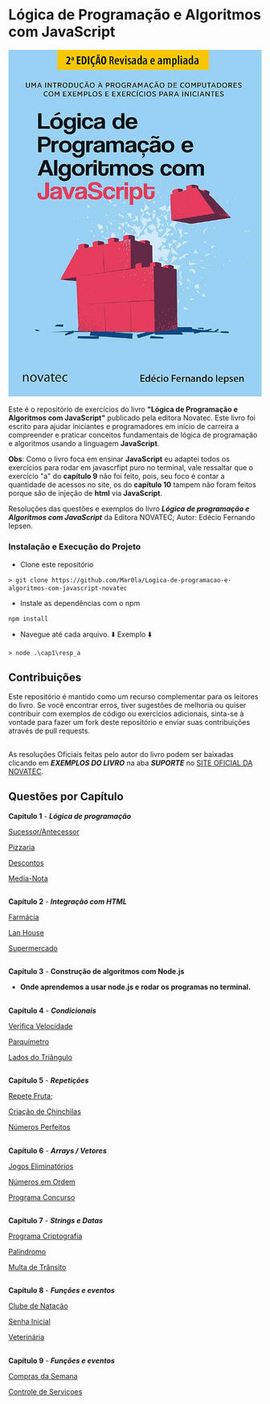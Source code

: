 # Lógica de Programação e Algoritmos com JavaScript

![capa](assets/71X7hMhMEUL._AC_UF1000,1000_QL80_.jpg)

Este é o repositório de exercícios do livro **"Lógica de Programação e Algoritmos com JavaScript"** publicado pela editora Novatec. Este livro foi escrito para ajudar iniciantes e programadores em início de carreira a compreender e praticar conceitos fundamentais de lógica de programação e algoritmos usando a linguagem **JavaScript**.

**Obs**: Como o livro foca em ensinar **JavaScript** eu adaptei todos os exercícios para rodar em javascrfipt puro no terminal, vale ressaltar que o exercício "a" do **capítulo 9** não foi feito, pois, seu foco é contar a quantidade de acessos no site, os do **capítulo 10** tampem não foram feitos porque são de injeção de **html** via **JavaScript**.

Resoluções das questões e exemplos do livro **_Lógica de programação e Algoritmos com JavaScript_** da Editora NOVATEC; Autor: Edécio Fernando Iepsen.

###  Instalação e Execução do Projeto

- Clone este repositório

```
> git clone https://github.com/Mar0la/Logica-de-programacao-e-algoritmos-com-javascript-novatec
```

- Instale as dependências com o npm

```
npm install
```

- Navegue até cada arquivo. ⬇️ Exemplo ⬇️

```
> node .\cap1\resp_a
```


## Contribuições
Este repositório é mantido como um recurso complementar para os leitores do livro. Se você encontrar erros, tiver sugestões de melhoria ou quiser contribuir com exemplos de código ou exercícios adicionais, sinta-se à vontade para fazer um fork deste repositório e enviar suas contribuições através de pull requests.

##

As resoluções Oficiais feitas pelo autor do livro podem ser baixadas clicando em **_EXEMPLOS DO LIVRO_** na aba **_SUPORTE_** no [SITE OFICIAL DA NOVATEC](https://novatec.com.br/livros/logica-programacao-algoritmos-com-javascript/).

## Questões por Capítulo

**Capítulo 1** - **_Lógica de programação_**

[Sucessor/Antecessor](https://github.com/Mar0la/Logica-de-programacao-e-algoritmos-com-javascript-novatec/blob/main/cap1/resp_a.js)

[Pizzaria](https://github.com/Mar0la/Logica-de-programacao-e-algoritmos-com-javascript-novatec/blob/main/cap1/resp_b.js)

[Descontos](https://github.com/Mar0la/Logica-de-programacao-e-algoritmos-com-javascript-novatec/blob/main/cap1/resp_c.js)

[Media-Nota](https://github.com/Mar0la/Logica-de-programacao-e-algoritmos-com-javascript-novatec/blob/main/cap1/resp_d.js)

##
**Capítulo 2** - **_Integração com HTML_**

[Farmácia](https://github.com/Mar0la/Logica-de-programacao-e-algoritmos-com-javascript-novatec/blob/main/cap2/resp_a.js)

[Lan House](https://github.com/Mar0la/Logica-de-programacao-e-algoritmos-com-javascript-novatec/blob/main/cap2/resp_b.js)

[Supermercado](https://github.com/Mar0la/Logica-de-programacao-e-algoritmos-com-javascript-novatec/blob/main/cap2/resp_c.js)

##
**Capítulo 3** - **Construção de algoritmos com Node.js**
- **Onde aprendemos a usar node.js e rodar os programas no terminal.** 
##

**Capítulo 4** - **_Condicionais_**

[Verifica Velocidade](https://github.com/Mar0la/Logica-de-programacao-e-algoritmos-com-javascript-novatec/blob/main/cap4/resp_a.js)

[Parquímetro](https://github.com/Mar0la/Logica-de-programacao-e-algoritmos-com-javascript-novatec/blob/main/cap4/resp_b.js)

[Lados do Triângulo](https://github.com/Mar0la/Logica-de-programacao-e-algoritmos-com-javascript-novatec/blob/main/cap4/resp_c.js)

##
**Capítulo 5** - **_Repetições_**

[Repete Fruta](https://github.com/Mar0la/Logica-de-programacao-e-algoritmos-com-javascript-novatec/blob/main/cap5/resp_a.js);

[Criação de Chinchilas](https://github.com/Mar0la/Logica-de-programacao-e-algoritmos-com-javascript-novatec/blob/main/cap5/resp_b.js)

[Números Perfeitos](https://github.com/Mar0la/Logica-de-programacao-e-algoritmos-com-javascript-novatec/blob/main/cap5/resp_c.js)

##

**Capítulo 6** - **_Arrays / Vetores_**

[Jogos Eliminatórios](https://github.com/Mar0la/Logica-de-programacao-e-algoritmos-com-javascript-novatec/blob/main/cap6/resp_a.js)

[Números em Ordem](https://github.com/Mar0la/Logica-de-programacao-e-algoritmos-com-javascript-novatec/blob/main/cap6/resp_b.js)

[Programa Concurso](https://github.com/Mar0la/Logica-de-programacao-e-algoritmos-com-javascript-novatec/blob/main/cap6/resp_c.js)

##

**Capítulo 7** - **_Strings e Datas_**

[Programa Criptografia](https://github.com/Mar0la/Logica-de-programacao-e-algoritmos-com-javascript-novatec/blob/main/cap7/resp_a.js)

[Palíndromo](https://github.com/Mar0la/Logica-de-programacao-e-algoritmos-com-javascript-novatec/blob/main/cap7/resp_b.js)

[Multa de Trânsito](https://github.com/Mar0la/Logica-de-programacao-e-algoritmos-com-javascript-novatec/blob/main/cap7/resp_c.js)

##
**Capítulo 8** - **_Funções e eventos_**

[Clube de Natação](https://github.com/Mar0la/Logica-de-programacao-e-algoritmos-com-javascript-novatec/blob/main/cap8/resp_a.js)

[Senha Inicial](https://github.com/Mar0la/Logica-de-programacao-e-algoritmos-com-javascript-novatec/blob/main/cap8/resp_b.js)

[Veterinária](https://github.com/Mar0la/Logica-de-programacao-e-algoritmos-com-javascript-novatec/blob/main/cap8/resp_c.js)

##
**Capítulo 9** - **_Funções e eventos_**

[Compras da Semana](https://github.com/Mar0la/Logica-de-programacao-e-algoritmos-com-javascript-novatec/blob/main/cap9/resp_b.js)

[Controle de Serviçoes](https://github.com/Mar0la/Logica-de-programacao-e-algoritmos-com-javascript-novatec/blob/main/cap9/resp_c.js)

##